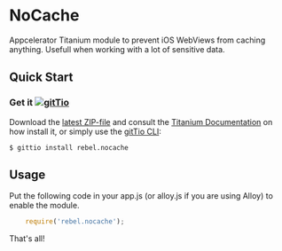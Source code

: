 NoCache
=======

Appcelerator Titanium module to prevent iOS WebViews from caching anything. Usefull when working with a lot of sensitive data.

## Quick Start

### Get it [![gitTio](http://gitt.io/badge.png)](http://gitt.io/component/rebel.nocache)
Download the [latest ZIP-file](https://github.com/timanrebel/Hockeyapp/tree/master/iphone/dist) and consult the [Titanium Documentation](http://docs.appcelerator.com/titanium/latest/#!/guide/Using_a_Module) on how install it, or simply use the [gitTio CLI](http://gitt.io/cli):

`$ gittio install rebel.nocache`

## Usage

Put the following code in your app.js (or alloy.js if you are using Alloy) to enable the module.

```javascript
	require('rebel.nocache');
```

That's all!

